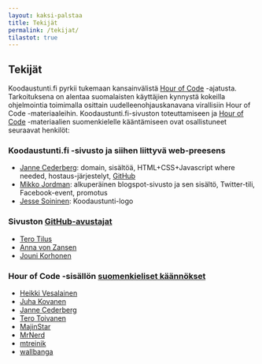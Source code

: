 ```yaml
---
layout: kaksi-palstaa
title: Tekijät
permalink: /tekijat/
tilastot: true
---
```


## Tekijät

Koodaustunti.fi pyrkii tukemaan kansainvälistä [Hour of Code](http://hourofcode.org) -ajatusta. Tarkoituksena on alentaa suomalaisten käyttäjien kynnystä kokeilla ohjelmointia toimimalla osittain uudelleenohjauskanavana virallisiin Hour of Code -materiaaleihin. Koodaustunti.fi-sivuston toteuttamiseen ja [Hour of Code](http://hourofcode.org) -materiaalien suomenkielelle kääntämiseen ovat osallistuneet seuraavat henkilöt:

### Koodaustunti.fi -sivusto ja siihen liittyvä web-preesens

- [Janne Cederberg](http://opetus.tv/tietoa-sivustosta/tekijat/): domain, sisältöä, HTML+CSS+Javascript where needed, hostaus-järjestelyt, [GitHub](https://github.com/jannecederberg/koodaustunti.fi)
- [Mikko Jordman](https://twitter.com/MikkoJoo): alkuperäinen blogspot-sivusto ja sen sisältö, Twitter-tili, Facebook-event, promotus
- [Jesse Soininen](http://www.linkedin.com/in/jessesoininen): Koodaustunti-logo

### Sivuston [GitHub-avustajat](https://github.com/jannecederberg/koodaustunti.fi/graphs/contributors)

- [Tero Tilus](https://github.com/terotil)
- [Anna von Zansen](https://github.com/annavonzansen)
- [Jouni Korhonen](https://github.com/jpkorhonen)

### Hour of Code -sisällön [suomenkieliset käännökset](http://crowdin.net/project/codeorg/fi/activity)

- [Heikki Vesalainen](http://crowdin.net/profile/hvesalai/activity)
- [Juha Kovanen](http://crowdin.net/profile/juhakovanen/activity)
- [Janne Cederberg](http://crowdin.net/profile/jberg/activity)
- [Tero Toivanen](http://crowdin.net/profile/teromakotero/activity)
- [MajinStar](http://crowdin.net/profile/MajinStar/activity)
- [MrNerd](http://crowdin.net/profile/MrNerd/activity)
- [mtreinik](http://crowdin.net/profile/mtreinik/activity)
- [wallbanga](http://crowdin.net/profile/wallbanga/activity)
